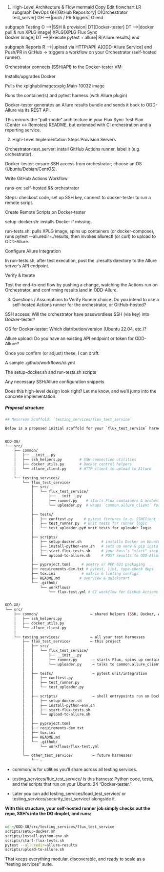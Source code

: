 1. High-Level Architecture & Flow
mermaid
Copy
Edit
flowchart LR
  subgraph DevOps
    GH[GitHub Repository]
    O[Orchestrator<br/>test_server]
    GH -->|push / PR triggers| O
  end

  subgraph Testing
    O -->|SSH & provision| DT[Docker-tester]
    DT -->|docker pull & run XPLG image| XPLG[XPLG Flux Sync<br/>Docker Image]
    DT -->|execute pytest + allure| R[Allure results]
  end

  subgraph Reports
    R -->|upload via HTTP/API| A[ODD-Allure Service]
  end
Push/PR in GitHub → triggers a workflow on your Orchestrator (self-hosted runner).

Orchestrator connects (SSH/API) to the Docker-tester VM:

Installs/upgrades Docker

Pulls the xplghub/images:xplg.Main-10032 image

Runs the container(s) and pytest harness (with Allure plugin)

Docker-tester generates an Allure results bundle and sends it back to ODD-Allure via its REST API.

This mirrors the “pull-mode” architecture in your Flux Sync Test Plan (Center ↔ Remotes) README, but extended with CI orchestration and a reporting service.

2. High-Level Implementation Steps
Provision Servers

Orchestrator-test_server: install GitHub Actions runner, label it (e.g. orchestrator).

Docker-tester: ensure SSH access from orchestrator; choose an OS (Ubuntu/Debian/CentOS).

Write GitHub Actions Workflow

runs-on: self-hosted && orchestrator

Steps: checkout code, set up SSH key, connect to docker-tester to run a remote script.

Create Remote Scripts on Docker-tester

setup-docker.sh: installs Docker if missing.

run-tests.sh: pulls XPLG image, spins up containers (or docker-compose), runs pytest --alluredir=./results, then invokes allurectl (or curl) to upload to ODD-Allure.

Configure Allure Integration

In run-tests.sh, after test execution, post the ./results directory to the Allure server’s API endpoint.

Verify & Iterate

Test the end-to-end flow by pushing a change, watching the Actions run on Orchestrator, and confirming results land in ODD-Allure.

3. Questions / Assumptions to Verify
Runner choice: Do you intend to use a self-hosted Actions runner for the orchestrator, or GitHub-hosted?

SSH access: Will the orchestrator have passwordless SSH (via key) into Docker-tester?

OS for Docker-tester: Which distribution/version (Ubuntu 22.04, etc.)?

Allure upload: Do you have an existing API endpoint or token for ODD-Allure?

Once you confirm (or adjust) these, I can draft:

A sample .github/workflows/ci.yml

The setup-docker.sh and run-tests.sh scripts

Any necessary SSH/Allure configuration snippets

Does this high-level design look right? Let me know, and we’ll jump into the concrete implementation.



##### Proposal structure

```bash
## Monorepo Scaffold: `testing_services/flux_test_service`

Below is a proposed initial scaffold for your `flux_test_service` harness within `ODD-X8/src/testing_services/`.


ODD-X8/
└── src/
    ├── common/
    │   ├── __init__.py
    │   ├── ssh_helpers.py        # SSH connection utilities
    │   ├── docker_utils.py       # Docker control helpers
    │   └── allure_client.py      # HTTP client to upload to Allure
    │
    └── testing_services/
        └── flux_test_service/
            ├── src/
            │   └── flux_test_service/
            │       ├── __init__.py
            │       ├── runner.py    # starts Flux containers & orchestration logic
            │       └── uploader.py  # wraps `common.allure_client` for uploads
            │
            ├── tests/
            │   ├── conftest.py     # pytest fixtures (e.g. SSHClient fixture)
            │   ├── test_runner.py  # unit tests for runner logic
            │   └── test_uploader.py# unit tests for uploader logic
            │
            ├── scripts/
            │   ├── setup-docker.sh         # installs Docker on Ubuntu 24
            │   ├── install-python-env.sh   # sets up venv & pip installs
            │   ├── start-flux-tests.sh     # your boss’s "start" step + test invocation
            │   └── upload-to-allure.sh     # POST results to ODD-Allure
            │
            ├── pyproject.toml     # poetry or PEP 621 packaging
            ├── requirements-dev.txt # pytest, lint, type-check deps
            ├── tox.ini            # matrix & linting configs
            ├── README.md         # overview & quickstart
            └── .github/
                └── workflows/
                    └── flux-test.yml # CI workflow for GitHub Actions


ODD-X8/
└── src/
    ├── common/                        ← shared helpers (SSH, Docker, Allure clients)
    │   ├── ssh_helpers.py
    │   ├── docker_utils.py
    │   └── allure_client.py
    │
    └── testing_services/              ← all your test harnesses
        ├── flux_test_service/         ← this project
        │   ├── src/
        │   │   └── flux_test_service/
        │   │       ├── __init__.py
        │   │       ├── runner.py       ← starts Flux, spins up containers
        │   │       └── uploader.py     ← talks to common.allure_client
        │   │
        │   ├── tests/                  ← pytest unit/integration
        │   │   ├── conftest.py
        │   │   ├── test_runner.py
        │   │   └── test_uploader.py
        │   │
        │   ├── scripts/                ← shell entrypoints run on Docker-tester
        │   │   ├── setup-docker.sh
        │   │   ├── install-python-env.sh
        │   │   ├── start-flux-tests.sh
        │   │   └── upload-to-allure.sh
        │   │
        │   ├── pyproject.toml
        │   ├── requirements-dev.txt
        │   ├── tox.ini
        │   ├── README.md
        │   └── .github/
        │       └── workflows/flux-test.yml
        │
        └── other_test_service/         ← future harnesses
            └── …


```

- common/ is for utilities you’ll share across all testing services.

- testing_services/flux_test_service/ is this harness: Python code, tests, and the scripts that run on your Ubuntu 24 “Docker-tester.”

- Later you can add testing_services/load_test_service/ or testing_services/security_test_service/ alongside it.

**With this structure, your self-hosted runner job simply checks out the repo, SSH’s into the DO droplet, and runs:**

```bash

cd ~/ODD-X8/src/testing_services/flux_test_service
scripts/setup-docker.sh
scripts/install-python-env.sh
scripts/start-flux-tests.sh
pytest --alluredir=allure-results
scripts/upload-to-allure.sh
```

That keeps everything modular, discoverable, and ready to scale as a “testing services” suite.

